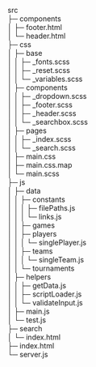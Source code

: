 src                          
├─ components                
│  ├─ footer.html            
│  └─ header.html            
├─ css                       
│  ├─ base                   
│  │  ├─ _fonts.scss         
│  │  ├─ _reset.scss         
│  │  └─ _variables.scss     
│  ├─ components             
│  │  ├─ _dropdown.scss      
│  │  ├─ _footer.scss        
│  │  ├─ _header.scss        
│  │  └─ _searchbox.scss     
│  ├─ pages                  
│  │  ├─ _index.scss         
│  │  └─ _search.scss        
│  ├─ main.css               
│  ├─ main.css.map           
│  └─ main.scss              
├─ js                        
│  ├─ data                   
│  │  ├─ constants           
│  │  │  ├─ filePaths.js     
│  │  │  └─ links.js         
│  │  ├─ games               
│  │  ├─ players             
│  │  │  └─ singlePlayer.js  
│  │  ├─ teams               
│  │  │  └─ singleTeam.js    
│  │  └─ tournaments         
│  ├─ helpers                
│  │  ├─ getData.js          
│  │  ├─ scriptLoader.js     
│  │  └─ validateInput.js    
│  ├─ main.js                
│  └─ test.js                
├─ search                    
│  └─ index.html             
├─ index.html                
└─ server.js                 
